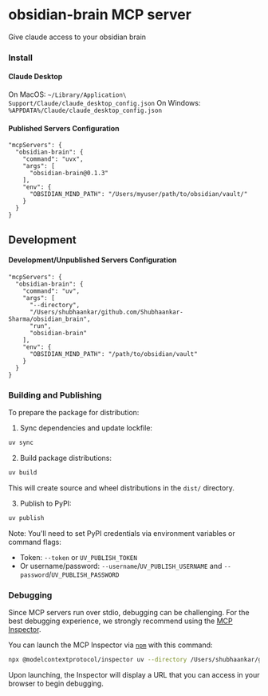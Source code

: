 # obsidian-brain MCP server

Give claude access to your obsidian brain

### Install

#### Claude Desktop

On MacOS: `~/Library/Application\ Support/Claude/claude_desktop_config.json`
On Windows: `%APPDATA%/Claude/claude_desktop_config.json`


#### Published Servers Configuration 
```
"mcpServers": {
  "obsidian-brain": {
    "command": "uvx",
    "args": [
      "obsidian-brain@0.1.3"
    ],
    "env": {
      "OBSIDIAN_MIND_PATH": "/Users/myuser/path/to/obsidian/vault/"
    }
  }
}
```

## Development

#### Development/Unpublished Servers Configuration
```
"mcpServers": {
  "obsidian-brain": {
    "command": "uv",
    "args": [
      "--directory",
      "/Users/shubhaankar/github.com/Shubhaankar-Sharma/obsidian_brain",
      "run",
      "obsidian-brain"
    ],
    "env": {
      "OBSIDIAN_MIND_PATH": "/path/to/obsidian/vault"
    }
  }
}

```

### Building and Publishing

To prepare the package for distribution:

1. Sync dependencies and update lockfile:
```bash
uv sync
```

2. Build package distributions:
```bash
uv build
```

This will create source and wheel distributions in the `dist/` directory.

3. Publish to PyPI:
```bash
uv publish
```

Note: You'll need to set PyPI credentials via environment variables or command flags:
- Token: `--token` or `UV_PUBLISH_TOKEN`
- Or username/password: `--username`/`UV_PUBLISH_USERNAME` and `--password`/`UV_PUBLISH_PASSWORD`

### Debugging

Since MCP servers run over stdio, debugging can be challenging. For the best debugging
experience, we strongly recommend using the [MCP Inspector](https://github.com/modelcontextprotocol/inspector).


You can launch the MCP Inspector via [`npm`](https://docs.npmjs.com/downloading-and-installing-node-js-and-npm) with this command:

```bash
npx @modelcontextprotocol/inspector uv --directory /Users/shubhaankar/github.com/Shubhaankar-Sharma/obsidian_brain run obsidian-brain
```


Upon launching, the Inspector will display a URL that you can access in your browser to begin debugging.
